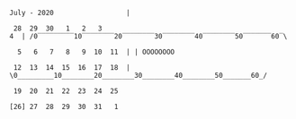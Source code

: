 ``July - 2020                  | ``

`` 28  29  30   1   2   3   4  | /0‾‾‾‾‾‾‾‾‾10‾‾‾‾‾‾‾‾20‾‾‾‾‾‾‾‾30‾‾‾‾‾‾‾‾40‾‾‾‾‾‾‾‾50‾‾‾‾‾‾‾60‾\``

``  5   6   7   8   9  10  11  | | OOOOOOOO``

`` 12  13  14  15  16  17  18  | \0_________10________20________30________40________50_______60_/``

`` 19  20  21  22  23  24  25 ``

``[26] 27  28  29  30  31   1 ``

````

